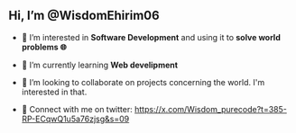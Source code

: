 ## Hi, I’m @WisdomEhirim06
- 📍 I’m interested in **Software Development** and using it to **solve world problems 🌐**
- 📍 I’m currently learning **Web develipment**
 
- 📍 I’m looking to collaborate on projects concerning the world. I'm interested in that.
  
- 📍 Connect with me on twitter: <https://x.com/Wisdom_purecode?t=385-RP-ECqwQ1u5a76zjsg&s=09>

<!---
WisdomEhirim06/WisdomEhirim06 is a ✨ special ✨ repository because its `README.md` (this file) appears on your GitHub profile.
You can click the Preview link to take a look at your changes.
--->
